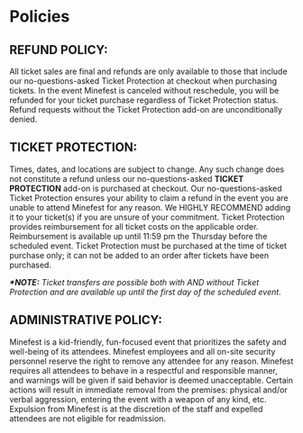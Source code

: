 # Policies

## REFUND POLICY:
All ticket sales are final and refunds are only available to those that include our no-questions-asked Ticket Protection at checkout when purchasing tickets. In the event Minefest is canceled without reschedule, you will be refunded for your ticket purchase regardless of Ticket Protection status. Refund requests without the Ticket Protection add-on are unconditionally denied.

## TICKET PROTECTION:
Times, dates, and locations are subject to change. Any such change does not constitute a refund unless our no-questions-asked __TICKET PROTECTION__ add-on is purchased at checkout. Our no-questions-asked Ticket Protection ensures your ability to claim a refund in the event you are unable to attend Minefest for any reason. We HIGHLY RECOMMEND adding it to your ticket(s) if you are unsure of your commitment. Ticket Protection provides reimbursement for all ticket costs on the applicable order. Reimbursement is available up until 11:59 pm the Thursday before the scheduled event. Ticket Protection must be purchased at the time of ticket purchase only; it can not be added to an order after tickets have been purchased.

___*NOTE:___ *Ticket transfers are possible both with AND without Ticket Protection and are available up until the first day of the scheduled event.*

## ADMINISTRATIVE POLICY:
Minefest is a kid-friendly, fun-focused event that prioritizes the safety and well-being of its attendees. Minefest employees and all on-site security personnel reserve the right to remove any attendee for any reason. Minefest requires all attendees to behave in a respectful and responsible manner, and warnings will be given if said behavior is deemed unacceptable. Certain actions will result in immediate removal from the premises: physical and/or verbal aggression, entering the event with a weapon of any kind, etc. Expulsion from Minefest is at the discretion of the staff and expelled attendees are not eligible for readmission. 